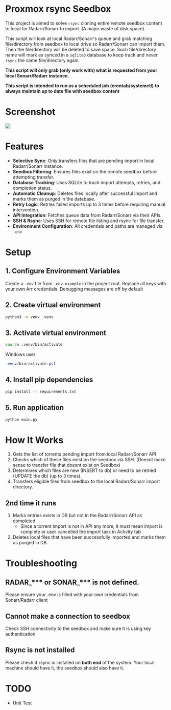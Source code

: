 # Proxmox rsync Seedbox
This project is aimed to solve `rsync` cloning entire remote seedbox content to local for Radarr/Sonarr to import. (A major waste of disk space). 

This script will look at local Radarr/Sonarr's queue and grab matching file/directory from seedbox to local drive so Radarr/Sonarr can import them. Then the file/directory will be deleted to save space. Such file/directory name will mark as synced in a `sqlite3` database to keep track and never `rsync` the same file/directory again.

**This script will only grab (only work with) what is requested from your local Sonarr/Radarr instance.**

**This script is intended to run as a scheduled job (crontab/systemctl) to always maintain up to date file with seedbox content**

# Screenshot
![](./img/Process.png)

# Features
- **Selective Sync**: Only transfers files that are pending import in local Radarr/Sonarr instance.
- **Seedbox Filtering**: Ensures files exist on the remote seedbox before attempting transfer.
- **Database Tracking**: Uses SQLite to track import attempts, retries, and completion status.
- **Automatic Cleanup**: Deletes files locally after successful import and marks them as purged in the database.
- **Retry Logic**: Retries failed imports up to 3 times before requiring manual intervention.
- **API Integration**: Fetches queue data from Radarr/Sonarr via their APIs.
- **SSH & Rsync**: Uses SSH for remote file listing and rsync for file transfer.
- **Environment Configuration**: All credentials and paths are managed via `.env`

# Setup
## 1. Configure Environment Variables
Create a `.env` file from `.env.example` in the project root. Replace all keys with your own Arr credentials. Debugging messages are off by default

## 2. Create virtual environment
```bash
python3 -m venv .venv
```

## 3. Activate virtual environment
```bash
source .venv/bin/activate
```
Windows user
```ps1
.venv/bin/activate.ps1
```

## 4. Install pip dependencies
```bash
pip install -r requirements.txt
```

## 5. Run application
```bash
python main.py
```

# How It Works
1. Gets the list of torrents pending import from local Radarr/Sonarr API
2. Checks which of these files exist on the seedbox via SSH. (Doesnt make sense to transfer file that doesnt exist on Seedbox)
3. Determines which files are new (INSERT to db) or need to be retried (UPDATE the db) (up to 3 times).
4. Transfers eligible files from seedbox to the local Radarr/Sonarr import directory.
## 2nd time it runs
1. Marks entries exists in DB but not in the Radarr/Sonarr API as completed.
    - Since a torrent import is not in API any more, it must mean import is complete or user cancelled the import task in Activity tab
2. Deletes local files that have been successfully imported and marks them as purged in DB.

# Troubleshooting
## RADAR_*** or SONAR_*** is not defined.
Please ensure your .env is filled with your own credentials from Sonarr/Radarr client
## Cannot make a connection to seedbox
Check SSH connectivity to the seedbox and make sure it is using key authentication
## Rsync is not installed
Please check if rsync is installed on **both end** of the system. Your local machine should have it, the seedbox should also have it.

# TODO
- Unit Test
